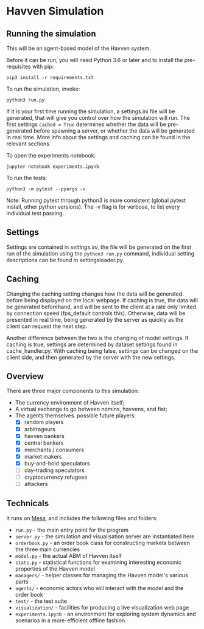 # Havven Simulation

## Running the simulation

This will be an agent-based model of the Havven system.

Before it can be run, you will need Python 3.6 or later and to install the pre-requisites with pip:

```pip3 install -r requirements.txt```

To run the simulation, invoke:

```python3 run.py```

If it is your first time running the simulation, a settings.ini file will be generated, that will give you control over how the simulation will run.
The first settings `cached = True` determines whether the data will be pre-generated before spawning a server, or whether the data will be generated in real time.
More info about the settings and caching can be found in the relevant sections.

To open the experiments notebook:

```jupyter notebook experiments.ipynb```

To run the tests:

```python3 -m pytest --pyargs -v```

Note: Running pytest through python3 is more consistent (global pytest install, other python versions).
The -v flag is for verbose, to list every individual test passing.

## Settings

Settings are contained in *settings.ini*, the file will be generated on the first run of the simulation using the `python3 run.py` command, individual setting descriptions can be found in settingsloader.py.

## Caching

Changing the caching setting changes how the data will be generated before being displayed on the local webpage. If caching is true, the data will be generated beforehand, and will be sent to the client at a rate only limited by connection speed (fps_default controls this).
Otherwise, data will be presented in real time, being generated by the server as quickly as the client can request the next step.

Another difference between the two is the changing of model settings. If caching is true, settings are determined by dataset settings found in cache_handler.py. With caching being false, settings can be changed on the client side, and then generated by the server with the new settings.

## Overview

There are three major components to this simulation:

* The currency environment of Havven itself;
* A virtual exchange to go between nomins, havvens, and fiat;
* The agents themselves. possible future players:
    - [x] random players
    - [x] arbitrageurs
    - [x] havven bankers
    - [x] central bankers
    - [x] merchants / consumers
    - [x] market makers
    - [x] buy-and-hold speculators
    - [ ] day-trading speculators
    - [ ] cryptocurrency refugees
    - [ ] attackers

## Technicals
It runs on [Mesa](https://github.com/projectmesa/mesa), and includes the following files and folders:

* `run.py` - the main entry point for the program
* `server.py` - the simulation and visualisation server are instantiated here
* `orderbook.py` - an order book class for constructing markets between the three main currencies
* `model.py` - the actual ABM of Havven itself
* `stats.py` - statistical functions for examining interesting economic properties of the Havven model
* `managers/` - helper classes for managing the Havven model's various parts
* `agents/` - economic actors who will interact with the model and the order book
* `test/` - the test suite
* `visualization/` - facilities for producing a live visualization web page
* `experiments.ipynb` - an environment for exploring system dynamics and scenarios in a more-efficient offline fashion.

